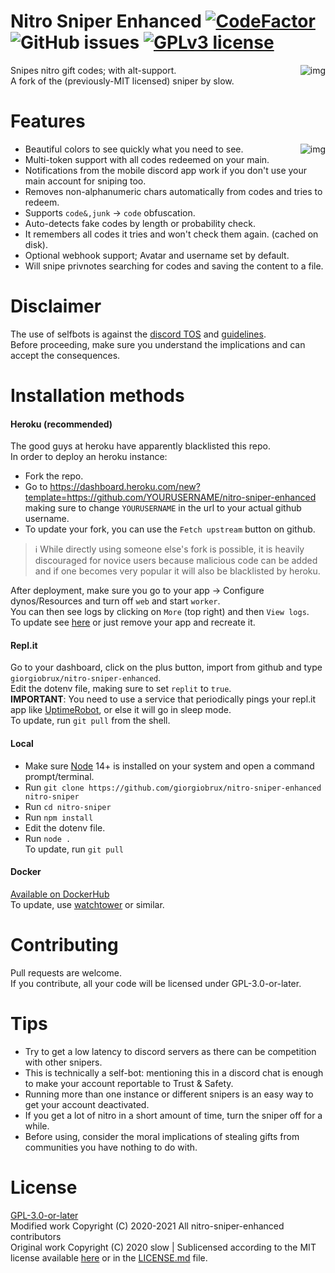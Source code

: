 # Nitro Sniper Enhanced [![CodeFactor](https://www.codefactor.io/repository/github/giorgiobrux/nitro-sniper-enhanced/badge)](https://www.codefactor.io/repository/github/giorgiobrux/nitro-sniper-enhanced) ![GitHub issues](https://img.shields.io/github/issues/giorgiobrux/nitro-sniper-enhanced) [![GPLv3 license](https://img.shields.io/badge/License-GPLv3-blue.svg)](http://perso.crans.org/besson/LICENSE.html)
<img alt="img" align="right" src="https://user-images.githubusercontent.com/18328525/92536909-19ea5000-f23b-11ea-8fb7-524b4ba22f26.png">
Snipes nitro gift codes; with alt-support.<br>
A fork of the (previously-MIT licensed) sniper by slow.
  
# Features
<img alt="img" align="right" src="https://user-images.githubusercontent.com/18328525/93030855-88a61f80-f626-11ea-882f-3136ca00d26e.png">

- Beautiful colors to see quickly what you need to see.
- Multi-token support with all codes redeemed on your main.
- Notifications from the mobile discord app work if you don't use your main account for sniping too.
- Removes non-alphanumeric chars automatically from codes and tries to redeem.
- Supports `code&,junk` -> `code` obfuscation.
- Auto-detects fake codes by length or probability check.
- It remembers all codes it tries and won't check them again. (cached on disk).
- Optional webhook support; Avatar and username set by default.
- Will snipe privnotes searching for codes and saving the content to a file.
# Disclaimer
The use of selfbots is against the [discord TOS](https://discord.com/terms) and [guidelines](https://discord.com/guidelines).  
Before proceeding, make sure you understand the implications and can accept the consequences.

# Installation methods
#### Heroku (recommended)
The good guys at heroku have apparently blacklisted this repo.<br>
In order to deploy an heroku instance:
- Fork the repo.
- Go to https://dashboard.heroku.com/new?template=https://github.com/YOURUSERNAME/nitro-sniper-enhanced making sure to change `YOURUSERNAME` in the url to your actual github username.
- To update your fork, you can use the `Fetch upstream` button on github.

> ℹ️ While directly using someone else's fork is possible, it is heavily discouraged for novice users because malicious code can be added and if one becomes very popular it will also be blacklisted by heroku.

After deployment, make sure you go to your app -> Configure dynos/Resources and turn off `web` and start `worker`.<br>
You can then see logs by clicking on `More` (top right) and then `View logs`.<br>
To update see [here](https://github.com/GiorgioBrux/nitro-sniper-enhanced/issues/7#issuecomment-692116471) or just remove your app and recreate it.
#### Repl.it
Go to your dashboard, click on the plus button, import from github and type `giorgiobrux/nitro-sniper-enhanced`. <br>
Edit the dotenv file, making sure to set `replit` to `true`. <br>
**IMPORTANT**: You need to use a service that periodically pings your repl.it app like [UptimeRobot](https://uptimerobot.com/), or else it will go in sleep mode. <br>
To update, run `git pull` from the shell.
#### Local
- Make sure [Node](https://nodejs.org/en/) 14+ is installed on your system and open a command prompt/terminal.
- Run `git clone https://github.com/giorgiobrux/nitro-sniper-enhanced nitro-sniper`
- Run `cd nitro-sniper`
- Run `npm install`
- Edit the dotenv file.
- Run `node .` <br>
To update, run `git pull`  
#### Docker
[Available on DockerHub](https://hub.docker.com/r/giorgiobrux/nitro-sniper) <br>
To update, use [watchtower](https://github.com/containrrr/watchtower) or similar. 

# Contributing
Pull requests are welcome.  
If you contribute, all your code will be licensed under GPL-3.0-or-later.  

# Tips
- Try to get a low latency to discord servers as there can be competition with other snipers.
- This is technically a self-bot: mentioning this in a discord chat is enough to make your account reportable to Trust & Safety.
- Running more than one instance or different snipers is an easy way to get your account deactivated.
- If you get a lot of nitro in a short amount of time, turn the sniper off for a while.
- Before using, consider the moral implications of stealing gifts from communities you have nothing to do with.

# License
[GPL-3.0-or-later](https://www.gnu.org/licenses/)  
Modified work Copyright (C) 2020-2021 All nitro-sniper-enhanced contributors  
Original work Copyright (C) 2020 slow | Sublicensed according to the MIT license available [here](https://opensource.org/licenses/MIT) or in the [LICENSE.md](https://github.com/GiorgioBrux/nitro-sniper-enhanced/blob/master/LICENSE.md) file.

